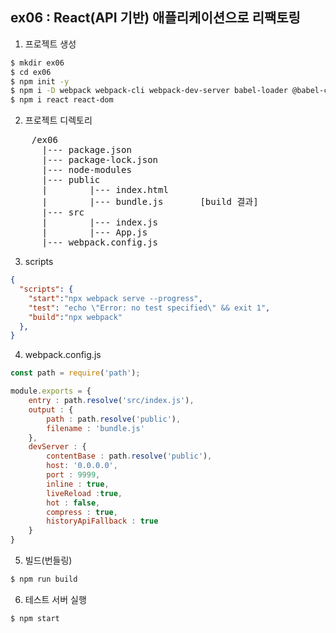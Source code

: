 ## ex06 : React(API 기반) 애플리케이션으로 리팩토링
1. 프로젝트 생성
```bash
$ mkdir ex06
$ cd ex06
$ npm init -y
$ npm i -D webpack webpack-cli webpack-dev-server babel-loader @babel-core @babel/preset-env @babel/preset-react
$ npm i react react-dom
```

2. 프로젝트 디렉토리
<pre>
    /ex06
      |--- package.json
      |--- package-lock.json
      |--- node-modules
      |--- public
      |        |--- index.html
      |        |--- bundle.js       [build 결과]
      |--- src
      |        |--- index.js
      |        |--- App.js
      |--- webpack.config.js
</pre>

3. scripts
```json
{
  "scripts": {
    "start":"npx webpack serve --progress",
    "test": "echo \"Error: no test specified\" && exit 1",
    "build":"npx webpack"
  },
}
```

4. webpack.config.js
```javaScript
const path = require('path');

module.exports = {
    entry : path.resolve('src/index.js'),
    output : {
        path : path.resolve('public'),
        filename : 'bundle.js'
    },
    devServer : {
        contentBase : path.resolve('public'),
        host: '0.0.0.0',
        port : 9999,
        inline : true,
        liveReload :true,
        hot : false,
        compress : true,
        historyApiFallback : true
    }
}
```

5. 빌드(번들링)
```bash
$ npm run build
```

6. 테스트 서버 실행
```bash
$ npm start
```